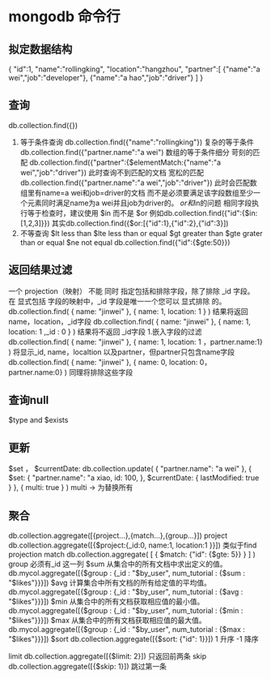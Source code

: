 # mongodb 命令行
## 拟定数据结构
{
    "id":1,
    "name":"rollingking",
    "location":"hangzhou",
    "partner":[
        {"name":"a wei","job":"developer"},
        {"name":"a hao","job":"driver"}
    ]
}
## 查询
db.collection.find({})
1. 等于条件查询
db.collection.find({"name":"rollingking"})
复杂的等于条件
db.collection.find({"partner.name":"a wei")
数组的等于条件细分
苛刻的匹配
db.collection.find({"partner":{$elementMatch:{"name":"a wei","job":"driver"}) 此时查询不到匹配的文档
宽松的匹配
db.collection.find({"partner.name":"a wei","job":"driver"}) 此时会匹配数组里有name=a wei和job=driver的文档
而不是必须要满足该字段数组至少一个元素同时满足name为a wei并且job为driver的。
$or和$in的问题
相同字段执行等于检查时，建议使用 $in 而不是 $or
例如db.collection.find({"id":{$in:[1,2,3]}}) 
其实db.collection.find({$or:[{"id":1},{"id":2},{"id":3}])
2. 不等查询
$lt less than
$lte less than or equal
$gt greater than
$gte grater than or equal
$ne not equal
db.collection.find({"id":{$gte:50}})

## 返回结果过滤
一个 projection（映射） 不能 同时 指定包括和排除字段，除了排除 _id 字段。 在 显式包括 字段的映射中，_id 字段是唯一一个您可以 显式排除 的。
db.collection.find( { name: "jinwei" }, { name: 1, location: 1 } ) 结果将返回 name，location，_id字段
db.collection.find( { name: "jinwei" }, { name: 1, location: 1 ,_id : 0 } ) 结果将不返回 _id字段
1.嵌入字段的过滤
db.collection.find( { name: "jinwei" }, { name: 1, location: 1 ，partner.name:1} ) 将显示_id, name，localtion 以及partner，但partner只包含name字段
db.collection.find( { name: "jinwei" }, { name: 0, location: 0，partner.name:0} ) 同理将排除这些字段

## 查询null
 $type and $exists 
 
## 更新
$set ， $currentDate:
db.collection.update(
   { "partner.name": "a wei" },
   {
     $set: { "partner.name": "a xiao, id: 100,  },
     $currentDate: { lastModified: true }
   },
   { multi: true }
)
multi -> 为替换所有

## 聚合
db.collection.aggregate([{project...},{match...},{group...}])
project
db.collection.aggregate([{$project:{_id:0, name:1, location:1 }}]) 类似于find projection
match 
db.collection.aggregate(
    [
         {
              $match: {"id": {$gte: 5}}
         }
    ]
   )
group 必须有_id 这一列
$sum
从集合中的所有文档中求出定义的值。
db.mycol.aggregate([{$group : {_id : "$by_user", num_tutorial : {$sum : "$likes"}}}])
$avg
计算集合中所有文档的所有给定值的平均值。
db.mycol.aggregate([{$group : {_id : "$by_user", num_tutorial : {$avg : "$likes"}}}])
$min
从集合中的所有文档获取相应值的最小值。
db.mycol.aggregate([{$group : {_id : "$by_user", num_tutorial : {$min : "$likes"}}}])
$max
从集合中的所有文档获取相应值的最大值。
db.mycol.aggregate([{$group : {_id : "$by_user", num_tutorial : {$max : "$likes"}}}])
$sort
db.collection.aggregate([{$sort: {"id": 1}}]) 1 升序 -1 降序

limit
db.collection.aggregate([{$limit: 2}]) 只返回前两条
skip 
db.collection.aggregate([{$skip: 1}]) 跳过第一条